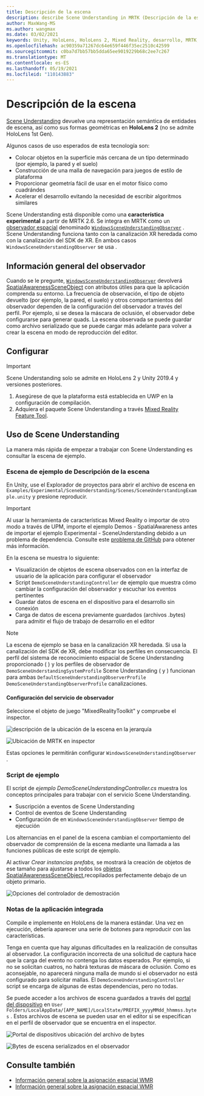 ```yaml
---
title: Descripción de la escena
description: describe Scene Understanding in MRTK (Descripción de la escena en MRTK)
author: MaxWang-MS
ms.author: wangmax
ms.date: 03/02/2021
keywords: Unity, HoloLens, HoloLens 2, Mixed Reality, desarrollo, MRTK, Scene Understanding
ms.openlocfilehash: ac90359a71267dc64e659f446f35ec2510c42599
ms.sourcegitcommit: c0ba7d7bb57bb5dda65ee9019229b68c2ee7c267
ms.translationtype: MT
ms.contentlocale: es-ES
ms.lasthandoff: 05/19/2021
ms.locfileid: "110143883"
---
```

# <a name="scene-understanding"></a>Descripción de la escena

[Scene Understanding](/windows/mixed-reality/scene-understanding) devuelve una representación semántica de entidades de escena, así como sus formas geométricas en __HoloLens 2__ (no se admite HoloLens 1st Gen).

Algunos casos de uso esperados de esta tecnología son:
* Colocar objetos en la superficie más cercana de un tipo determinado (por ejemplo, la pared y el suelo)
* Construcción de una malla de navegación para juegos de estilo de plataforma
* Proporcionar geometría fácil de usar en el motor físico como cuadrándes
* Acelerar el desarrollo evitando la necesidad de escribir algoritmos similares

Scene Understanding está disponible como una __característica experimental__ a partir de MRTK 2.6. Se integra en MRTK como un [observador espacial](spatial-awareness-getting-started.md#register-observers) denominado [`WindowsSceneUnderstandingObserver`](xref:Microsoft.MixedReality.Toolkit.WindowsSceneUnderstanding.Experimental.WindowsSceneUnderstandingObserver) . Scene Understanding funciona tanto con la canalización XR heredada como con la canalización del SDK de XR. En ambos casos `WindowsSceneUnderstandingObserver` se usa .

## <a name="observer-overview"></a>Información general del observador

Cuando se le pregunte, [`WindowsSceneUnderstandingObserver`](xref:Microsoft.MixedReality.Toolkit.WindowsSceneUnderstanding.Experimental.WindowsSceneUnderstandingObserver) devolverá [SpatialAwarenessSceneObject](xref:Microsoft.MixedReality.Toolkit.Experimental.SpatialAwareness.SpatialAwarenessSceneObject) con atributos útiles para que la aplicación comprenda su entorno. La frecuencia de observación, el tipo de objeto devuelto (por ejemplo, la pared, el suelo) y otros comportamientos del observador dependen de la configuración del observador a través del perfil. Por ejemplo, si se desea la máscara de oclusión, el observador debe configurarse para generar quads. La escena observada se puede guardar como archivo serializado que se puede cargar más adelante para volver a crear la escena en modo de reproducción del editor.

## <a name="setup"></a>Configurar

> [!IMPORTANT]
> Scene Understanding solo se admite en HoloLens 2 y Unity 2019.4 y versiones posteriores.

1. Asegúrese de que la plataforma está establecida en UWP en la configuración de compilación.
1. Adquiera el paquete Scene Understanding a través [Mixed Reality Feature Tool](https://aka.ms/MRFeatureTool).

## <a name="using-scene-understanding"></a>Uso de Scene Understanding

La manera más rápida de empezar a trabajar con Scene Understanding es consultar la escena de ejemplo.

### <a name="scene-understanding-sample-scene"></a>Escena de ejemplo de Descripción de la escena

En Unity, use el Explorador de proyectos para abrir el archivo de escena en `Examples/Experimental/SceneUnderstanding/Scenes/SceneUnderstandingExample.unity` y presione reproducir.

> [!IMPORTANT]
> Al usar la herramienta de características Mixed Reality o importar de otro modo a través de UPM, importe el ejemplo Demos - SpatialAwareness antes de importar el ejemplo Experimental - SceneUnderstanding debido a un problema de dependencia. Consulte este [problema de GitHub](https://github.com/microsoft/MixedRealityToolkit-Unity/issues/9431) para obtener más información.

En la escena se muestra lo siguiente:

* Visualización de objetos de escena observados con en la interfaz de usuario de la aplicación para configurar el observador
* Script `DemoSceneUnderstandingController` de ejemplo que muestra cómo cambiar la configuración del observador y escuchar los eventos pertinentes
* Guardar datos de escena en el dispositivo para el desarrollo sin conexión
* Carga de datos de escena previamente guardados (archivos .bytes) para admitir el flujo de trabajo de desarrollo en el editor

> [!NOTE] 
> La escena de ejemplo se basa en la canalización XR heredada. Si usa la canalización del SDK de XR, debe modificar los perfiles en consecuencia. El perfil del sistema de reconocimiento espacial de Scene Understanding proporcionado ( ) y los perfiles de observador de `DemoSceneUnderstandingSystemProfile` Scene Understanding ( y ) funcionan para ambas `DefaultSceneUnderstandingObserverProfile` `DemoSceneUnderstandingObserverProfile` canalizaciones.

#### <a name="configuring-the-observer-service"></a>Configuración del servicio de observador

Seleccione el objeto de juego "MixedRealityToolkit" y compruebe el inspector.

![descripción de la ubicación de la escena en la jerarquía](../images/spatial-awareness/MRTKHierarchy.png)

![Ubicación de MRTK en inspector](../images/spatial-awareness/MRTKLocation.png)

Estas opciones le permitirán configurar `WindowsSceneUnderstandingObserver` .

### <a name="example-script"></a>Script de ejemplo

El script de _ejemplo DemoSceneUnderstandingController.cs_ muestra los conceptos principales para trabajar con el servicio Scene Understanding.

* Suscripción a eventos de Scene Understanding
* Control de eventos de Scene Understanding
* Configuración de en `WindowsSceneUnderstandingObserver` tiempo de ejecución

Los alternancias en el panel de la escena cambian el comportamiento del observador de comprensión de la escena mediante una llamada a las funciones públicas de este script de ejemplo.

Al activar *Crear instancias prefabs,* se mostrará la creación de objetos de ese tamaño para ajustarse a todos los [objetos SpatialAwarenessSceneObject,](xref:Microsoft.MixedReality.Toolkit.Experimental.SpatialAwareness.SpatialAwarenessSceneObject)recopilados perfectamente debajo de un objeto primario.

![Opciones del controlador de demostración](../images/spatial-awareness/Controller.png)

### <a name="built-app-notes"></a>Notas de la aplicación integrada

Compile e implemente en HoloLens de la manera estándar. Una vez en ejecución, debería aparecer una serie de botones para reproducir con las características.

Tenga en cuenta que hay algunas dificultades en la realización de consultas al observador. La configuración incorrecta de una solicitud de captura hace que la carga del evento no contenga los datos esperados. Por ejemplo, si no se solicitan cuatros, no habrá texturas de máscara de oclusión. Como es aconsejable, no aparecerá ninguna malla de mundo si el observador no está configurado para solicitar mallas. El `DemoSceneUnderstandingController` script se encarga de algunas de estas dependencias, pero no todas.

Se puede acceder a los archivos de escena guardados a través del [portal del dispositivo](/windows/mixed-reality/using-the-windows-device-portal) en `User Folders/LocalAppData/[APP_NAME]/LocalState/PREFIX_yyyyMMdd_hhmmss.bytes` . Estos archivos de escena se pueden usar en el editor si se especifican en el perfil de observador que se encuentra en el inspector.

![Portal de dispositivos ubicación del archivo de bytes](../images/spatial-awareness/BytesInDevicePortal.png)

![Bytes de escena serializados en el observador](../images/spatial-awareness/BytesLocationInObserver.png)

## <a name="see-also"></a>Consulte también

* [Información general sobre la asignación espacial WMR](/windows/mixed-reality/scene-understanding)
* [Información general sobre la asignación espacial WMR](/windows/mixed-reality/scene-understanding-sdk)